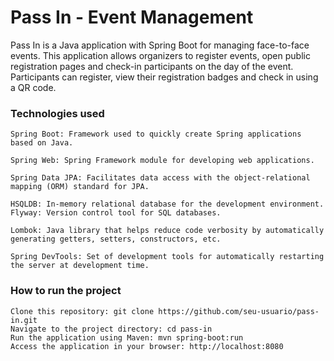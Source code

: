 # Pass In - Event Management

Pass In is a Java application with Spring Boot for managing face-to-face events. This application allows organizers to register events, open public registration pages and check-in participants on the day of the event. Participants can register, view their registration badges and check in using a QR code.


### Technologies used

    Spring Boot: Framework used to quickly create Spring applications based on Java.

    Spring Web: Spring Framework module for developing web applications.

    Spring Data JPA: Facilitates data access with the object-relational mapping (ORM) standard for JPA.

    HSQLDB: In-memory relational database for the development environment.
    Flyway: Version control tool for SQL databases.

    Lombok: Java library that helps reduce code verbosity by automatically generating getters, setters, constructors, etc.

    Spring DevTools: Set of development tools for automatically restarting the server at development time.

### How to run the project

    Clone this repository: git clone https://github.com/seu-usuario/pass-in.git
    Navigate to the project directory: cd pass-in
    Run the application using Maven: mvn spring-boot:run
    Access the application in your browser: http://localhost:8080